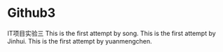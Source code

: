 # Github3
IT项目实验三
This is the first attempt by song.
This is the first attempt by Jinhui.
This is the first attempt by yuanmengchen.

